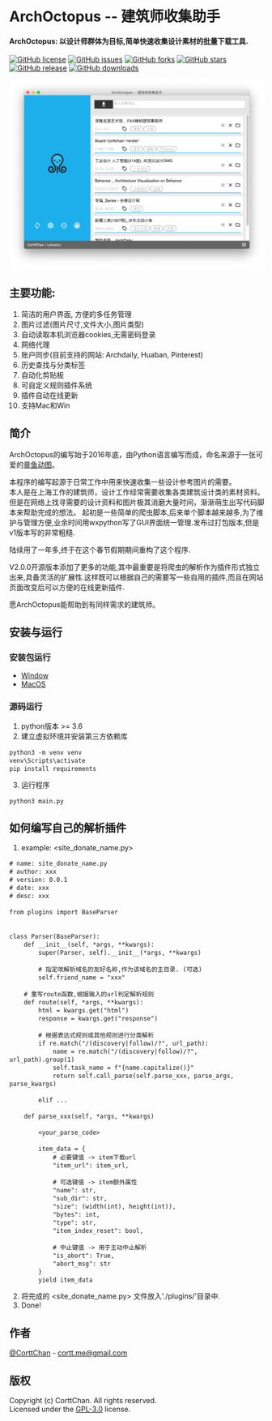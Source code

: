 # ArchOctopus -- 建筑师收集助手
#### ArchOctopus: 以设计师群体为目标,简单快速收集设计素材的批量下载工具.

<!-- PROJECT SHIELDS -->
[![GitHub license](https://img.shields.io/github/license/CorttChan/ArchOctopus?style=flat-square)](https://github.com/CorttChan/ArchOctopus/blob/main/LICENSE)
[![GitHub issues](https://img.shields.io/github/issues/CorttChan/ArchOctopus?style=flat-square&logo=github)](https://github.com/CorttChan/ArchOctopus/issues)
[![GitHub forks](https://img.shields.io/github/forks/CorttChan/ArchOctopus?style=flat-square&logo=github)](https://github.com/CorttChan/ArchOctopus/network)
[![GitHub stars](https://img.shields.io/github/stars/CorttChan/ArchOctopus?style=flat-square&logo=github)](https://github.com/CorttChan/ArchOctopus/stargazers)
[![GitHub release](https://img.shields.io/github/v/release/CorttChan/ArchOctopus.svg?style=flat-square&logo=github)](https://github.com/CorttChan/ArchOctopus/releases/latest)
[![GitHub downloads](https://img.shields.io/github/downloads/CorttChan/ArchOctopus/total.svg?style=flat-square&logo=github)](https://github.com/CorttChan/ArchOctopus/releases/latest)

![演示](docs/images/demo/gui_mac.png "演示")

## 主要功能:
1. 简洁的用户界面, 方便的多任务管理
2. 图片过滤(图片尺寸,文件大小,图片类型)
3. 自动读取本机浏览器cookies,无需密码登录
4. 网络代理
5. 账户同步(目前支持的网站: Archdaily, Huaban, Pinterest)
6. 历史查找与分类标签
7. 自动化剪贴板
8. 可自定义规则插件系统
9. 插件自动在线更新
10. 支持Mac和Win

## 简介
ArchOctopus的编写始于2016年底，由Python语言编写而成，命名来源于一张可爱的[章鱼动图](https://dribbble.com/shots/1808172-Octopus-ish-guy-Swim-Cycle/attachments/8990689?mode=media)。

本程序的编写起源于日常工作中用来快速收集一些设计参考图片的需要。  
本人是在上海工作的建筑师，设计工作经常需要收集各类建筑设计类的素材资料。
但是在网络上找寻需要的设计资料和图片极其消磨大量时间，渐渐萌生出写代码脚本来帮助完成的想法。
起初是一些简单的爬虫脚本,后来单个脚本越来越多,为了维护与管理方便,业余时间用wxpython写了GUI界面统一管理.发布过打包版本,但是v1版本写的非常粗糙.

陆续用了一年多,终于在这个春节假期期间重构了这个程序.

V2.0.0开源版本添加了更多的功能,其中最重要是将爬虫的解析作为插件形式独立出来,具备灵活的扩展性.这样既可以根据自己的需要写一些自用的插件,而且在网站页面改变后可以方便的在线更新插件.


愿ArchOctopus能帮助到有同样需求的建筑师。

## 安装与运行
### 安装包运行
- [Window](https://github.com/CorttChan/ArchOctopus/releases/latest)
- [MacOS](https://github.com/CorttChan/ArchOctopus/releases/latest)

### 源码运行
1. python版本 >= 3.6
2. 建立虚拟环境并安装第三方依赖库
```commandline
python3 -m venv venv
venv\Scripts\activate
pip install requirements
```
3. 运行程序
```commandline
python3 main.py
```

## 如何编写自己的解析插件
1. example: <site_donate_name.py>
```commandline
# name: site_donate_name.py
# author: xxx
# version: 0.0.1
# date: xxx
# desc: xxx

from plugins import BaseParser


class Parser(BaseParser):
    def __init__(self, *args, **kwargs):
        super(Parser, self).__init__(*args, **kwargs)
        
        # 指定改解析域名的友好名称,作为该域名的主目录. (可选)
        self.friend_name = "xxx"
    
    # 重写route函数,根据输入的url判定解析规则
    def route(self, *args, **kwargs):
        html = kwargs.get("html")
        response = kwargs.get("response")
        
        # 根据表达式规则或其他规则进行分类解析
        if re.match("/(discovery|follow)/?", url_path):
            name = re.match("/(discovery|follow)/?", url_path).group(1)
            self.task_name = f"{name.capitalize()}"
            return self.call_parse(self.parse_xxx, parse_args, parse_kwargs)
            
        elif ...
        
    def parse_xxx(self, *args, **kwargs)
    
        <your_parse_code>
    
        item_data = {
            # 必要键值 -> item下载url
            "item_url": item_url,
            
            # 可选键值 -> item额外属性
            "name": str,
            "sub_dir": str, 
            "size": (width(int), height(int)),
            "bytes": int,
            "type": str,
            "item_index_reset": bool,
            
            # 中止键值 -> 用于主动中止解析
            "is_abort": True,
            "abort_msg": str
        }
        yield item_data
```
2. 将完成的 <site_donate_name.py> 文件放入'./plugins/'目录中.
3. Done!

## 作者
[@CorttChan](http://www.cortt.me) - cortt.me@gmail.com

## 版权
Copyright (c) CorttChan. All rights reserved.  
Licensed under the [GPL-3.0](LICENSE) license.
